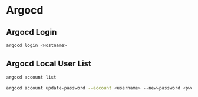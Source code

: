 # Argocd


## Argocd Login
```bash
argocd login <Hostname>
```

## Argocd Local User List
```bash
argocd account list
```

```bash
argocd account update-password --account <username> --new-password <pwd>
```